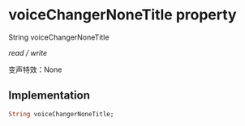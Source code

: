 


# voiceChangerNoneTitle property







String voiceChangerNoneTitle
  
_<span class="feature">read / write</span>_



<p>变声特效：None</p>



## Implementation

```dart
String voiceChangerNoneTitle;
```







